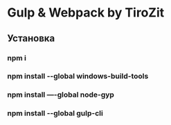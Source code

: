 # Gulp & Webpack by TiroZit
## Установка
### npm i
### npm install --global windows-build-tools
### npm install —-global node-gyp
### npm install --global gulp-cli